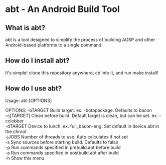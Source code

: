 abt - An Android Build Tool
=======================================
What is abt?
------------
abt is a tool designed to simplify the process of building AOSP
and other Android-based platforms to a single command.
  
How do I install abt?
---------------------
It's simple! clone this repository anywhere, cd into it, and run make install!
  
How do I use abt?
-----------------
Usage: abt [OPTIONS]

OPTIONS: -bTARGET    Build target. ex. -botapackage. Defaults to bacon  
         -c[TARGET]  Clean before build. Default target is clean, but can be set. ex. -cclobber   
         -dTARGET    Device to lunch. ex. full_bacon-eng. Set default in device.abt in the chroot  
         -jJOBS      Number of threads to use. Auto calculates if not set  
         -s          Sync sources before starting build. Defaults to false  
         -p          Run commands specified in prebuild.abt before build  
         -a          Run commands specified in postbuild.abt after build  
         -h          Show this menu  
